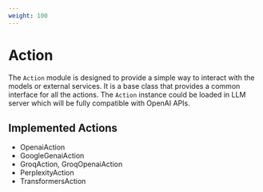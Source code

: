 ```yaml
---
weight: 100
---
```


# Action

The `Action` module is designed to provide a simple way to interact with the models or external services.
It is a base class that provides a common interface for all the actions.
The `Action` instance could be loaded in LLM server which will be fully compatible with OpenAI APIs.

## Implemented Actions

- OpenaiAction
- GoogleGenaiAction
- GroqAction, GroqOpenaiAction
- PerplexityAction
- TransformersAction
